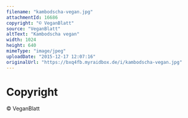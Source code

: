 ```yaml
---
filename: "kambodscha-vegan.jpg"
attachmentId: 16686
copyright: "© VeganBlatt"
source: "VeganBlatt"
altText: "Kambodscha vegan"
width: 1024
height: 640
mimeType: "image/jpeg"
uploadDate: "2015-12-17 12:07:16"
originalUrl: "https://bxq4fb.myraidbox.de/i/kambodscha-vegan.jpg"
---
```


# Copyright

© VeganBlatt
